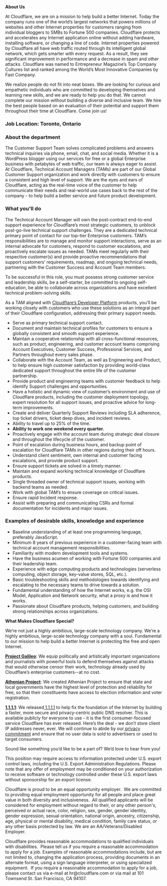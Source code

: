 <div class="content-intro">
	<div><strong>About Us</strong></div>
	<div>
		<p>At Cloudflare, we are on a mission to help build a better Internet. Today the company runs one of the world’s largest networks that powers millions of websites and other Internet properties for customers ranging from individual bloggers to SMBs to Fortune 500 companies. Cloudflare protects and accelerates any Internet application online without adding hardware, installing software, or changing a line of code. Internet properties powered by Cloudflare all have web traffic routed through its intelligent global network, which gets smarter with every request. As a result, they see significant improvement in performance and a decrease in spam and other attacks. Cloudflare was named to Entrepreneur Magazine’s Top Company Cultures list and ranked among the World’s Most Innovative Companies by Fast Company.&nbsp;</p>
		<p><span style="font-weight: 400;">We realize people do not fit into neat boxes. We are looking for curious and empathetic individuals who are committed to developing themselves and learning new skills, and we are ready to help you do that. We cannot complete our mission without building a diverse and inclusive team. We hire the best people based on an evaluation of their potential and support them throughout their time at Cloudflare. Come join us!&nbsp;</span></p>
	</div>
</div>
<h3>Job Location: Toronto, Ontario</h3>
<h3>About the department</h3>
<p>The Customer Support Team solves complicated problems and answers technical inquiries via phone, email, chat, and social media. Whether it is a WordPress blogger using our services for free or a global Enterprise business with petabytes of web traffic, our team is always eager to assist. At Cloudflare, Technical Account Managers (TAMs) are part of our Global Customer Support organization and work directly with customers to ensure a consistent and high level of support. We are the eyes and ears of Cloudflare, acting as the real-time voice of the customer to help communicate their needs and real-world use cases back to the rest of the company - to help build a better service and future product development.</p>
<h3>What you'll do</h3>
<p>The Technical Account Manager will own the post-contract end-to-end support experience for Cloudflare’s most strategic customers, to unblock post-go-live technical support challenges. They are a dedicated technical primary point of contact for our top-tier Enterprise customers. TAM’s responsibilities are to manage and monitor support interactions, serve as an internal advocate for customers, respond to customer escalations, and proactively escalate issues as needed. TAMs meet regularly with their respective customer(s) and provide proactive recommendations that support customers’ requirements, roadmap, and ongoing technical needs, partnering with the Customer Success and Account Team members.</p>
<p>To be successful in this role, you must possess strong customer service and leadership skills, be a self-starter, be committed to ongoing self-education, be able to collaborate across organizations and have excellent technical problem-solving skills.</p>
<p>As a TAM aligned with <a href="https://www.cloudflare.com/developer-platform/products/">Cloudflare’s Developer Platform</a> products, you’ll be working closely with customers who use these solutions as an integral part of their Cloudflare configuration, addressing their primary support needs.</p>
<ul>
	<li>Serve as primary technical support contact.</li>
	<li>Document and maintain technical profiles for customers to ensure a globally consistent and smooth support experience.</li>
	<li>Maintain a cooperative relationship with all cross-functional resources, such as product, engineering, and customer account teams comprising Account Executives, Customer Success, Professional Services, and Partners throughout every sales phase.</li>
	<li>Collaborate with the Account Team, as well as Engineering and Product, to help ensure high customer satisfaction by providing world-class dedicated support throughout the entire life of the customer partnership.</li>
	<li>Provide product and engineering teams with customer feedback to help identify Support challenges and opportunities.&nbsp;</li>
	<li>Have a holistic and dynamic view of customer’s environment and use of Cloudflare products, including the customer deployment topology, expert resolution for all support issues, and proactive advice for long-term improvements.</li>
	<li>Create and deliver Quarterly Support Reviews including SLA adherence, top ticket drivers, ticket deep dives, and incident reviews.</li>
	<li>Ability to travel up to 25% of the time.&nbsp;</li>
	<li><strong>Ability to work one weekend every quarter.&nbsp;</strong></li>
	<li>Proactively engage with the account team during strategic deal closure and throughout the lifecycle of the customer.</li>
	<li>Point of escalation during business hours, and backup point of escalation for Cloudflare TAMs in other regions during their off hours.</li>
	<li>Understand client sentiment, own internal and customer facing escalations, and provide product support.</li>
	<li>Ensure support tickets are solved in a timely manner.</li>
	<li>Maintain and expand working technical knowledge of Cloudflare products.</li>
	<li>Single threaded owner of technical support issues, working with backend teams as needed.</li>
	<li>Work with global TAM’s to ensure coverage on critical issues.</li>
	<li>Ensure rapid Incident response.</li>
	<li>Assist with preparing and communicating CSRs and formal documentation for incidents and major issues.</li>
</ul>
<h3>Examples of desirable skills, knowledge and experience</h3>
<ul>
	<li>Baseline understanding of at least one programming language, preferably JavaScript.</li>
	<li>Minimum 8 years of previous experience in a customer-facing team with technical account management responsibilities.</li>
	<li>Familiarity with modern development tools and systems.</li>
	<li>Have the business acumen of working with Fortune 500 companies and their leadership team.</li>
	<li>Experience with edge computing products and technologies (serverless computing, object storage, key-value stores, SQL, etc.).</li>
	<li>Basic troubleshooting skills and methodologies towards identifying and escalating to the necessary teams to drive towards a solution.</li>
	<li>Fundamental understanding of how the Internet works, e.g. the OSI Model, Application and Network security, what a proxy is and how it works.</li>
	<li>Passionate about Cloudflare products, helping customers, and building strong relationships across organizations.</li>
</ul>
<div class="content-conclusion">
	<p><strong>What Makes Cloudflare Special?</strong></p>
	<p><span style="font-weight: 400;">We’re not just a highly ambitious, large-scale technology company. We’re a highly ambitious, large-scale technology company with a soul. Fundamental to our mission to help build a better Internet is protecting the free and open Internet.</span></p>
	<p><a href="https://blog.cloudflare.com/protecting-free-expression-online/"><strong>Project Galileo</strong></a><span style="font-weight: 400;">: We equip politically and artistically important organizations and journalists with powerful tools to defend themselves against attacks that would otherwise censor their work, technology already used by Cloudflare’s enterprise customers--at no cost.</span></p>
	<p><strong><a href="https://www.cloudflare.com/athenian/">Athenian Project</a></strong><span style="font-weight: 400;">: We created Athenian Project to ensure that state and local governments have the highest level of protection and reliability for free, so that their constituents have access to election information and voter registration.</span></p>
	<p><a href="https://1.1.1.1/"><strong>1.1.1.1</strong></a><span style="font-weight: 400;">: We released</span><a href="https://1.1.1.1/"> <span style="font-weight: 400;">1.1.1.1</span></a><span style="font-weight: 400;"> to help fix the foundation of the Internet by building a faster, more secure and privacy-centric public DNS resolver. This is available publicly for everyone to use - it is the first consumer-focused service Cloudflare has ever released. Here’s the deal - we don’t store client IP addresses never, ever. We will continue to abide by our</span><a href="https://developers.cloudflare.com/1.1.1.1/privacy/public-dns-resolver"> privacy commitment</a><span style="font-weight: 400;"> and ensure that no user data is sold to advertisers or used to target consumers.</span></p>
	<p><span style="font-weight: 400;">Sound like something you’d like to be a part of? We’d love to hear from you!</span></p>
	<p><span style="font-weight: 400;">This position may require access to information protected under U.S. export control laws, including the U.S. Export Administration Regulations. Please note that any offer of employment may be conditioned on your authorization to receive software or technology controlled under these U.S. export laws without sponsorship for an export license.</span></p>
	<p><span style="font-weight: 400;">Cloudflare is proud to be an equal opportunity employer. &nbsp;We are committed to providing equal employment opportunity for all people and place great value in both diversity and inclusiveness. &nbsp;All qualified applicants will be considered for employment without regard to their, or any other person's, perceived or actual</span> <span style="font-weight: 400;">race, color, religion, sex, gender, gender identity, gender expression, sexual orientation, national origin, ancestry, citizenship, age, physical or mental disability, medical condition, family care status, or any other basis protected by law. </span><span style="font-weight: 400;">We are an AA/Veterans/Disabled Employer.</span></p>
	<p><span style="font-weight: 400;">Cloudflare provides reasonable accommodations to qualified individuals with disabilities. &nbsp;Please tell us if you require a reasonable accommodation to apply for a job. Examples of reasonable accommodations include, but are not limited to, changing the application process, providing documents in an alternate format, using a sign language interpreter, or using specialized equipment. &nbsp;If you require a reasonable accommodation to apply for a job, please contact us via e-mail at </span><span style="font-weight: 400;">hr@cloudflare.com</span><span style="font-weight: 400;"> or via mail at 101 Townsend St. San Francisco, CA 94107.</span></p>
</div>